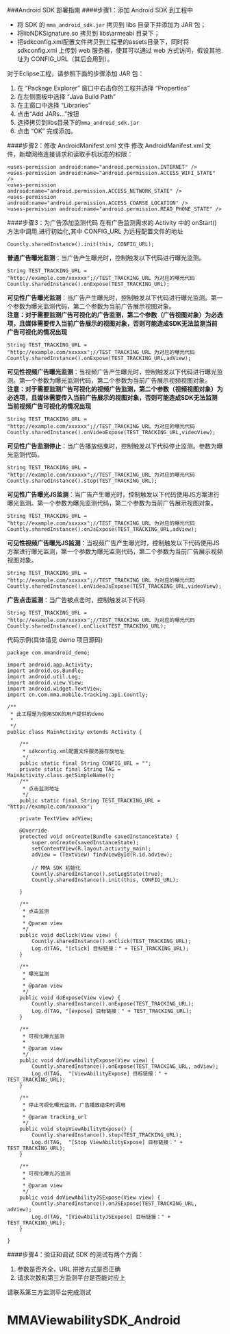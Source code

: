 
###Android SDK 部署指南
####步骤1：添加  Android SDK 到工程中

* 将  SDK 的 `mma_android_sdk.jar` 拷贝到 libs 目录下并添加为 JAR 包；
* 将libNDKSignature.so 拷贝到 libs\armeabi 目录下；
* 把sdkconfig.xml配置文件拷贝到工程里的assets目录下，同时将 sdkconfig.xml 上传到 web 服务器，使其可以通过 web 方式访问，假设其地址为 CONFIG_URL（其后会用到）。


对于Eclipse工程，请参照下面的步骤添加 JAR 包：

1. 在 “Package Explorer” 窗口中右击你的工程并选择 “Properties”
2. 在左侧面板中选择 “Java Build Path”
3. 在主窗口中选择 “Libraries”
4. 点击“Add JARs…”按钮
5. 选择拷贝到libs目录下的`mma_android_sdk.jar`
6. 点击 “OK” 完成添加。

####步骤2：修改 AndroidManifest.xml 文件
修改 AndroidManifest.xml 文件，新增网络连接请求和读取手机状态的权限：

```
<uses-permission android:name="android.permission.INTERNET" /> 
<uses-permission android:name="android.permission.ACCESS_WIFI_STATE" /> 
<uses-permission android:name="android.permission.ACCESS_NETWORK_STATE" /> 
<uses-permission android:name="android.permission.ACCESS_COARSE_LOCATION" /> 
<uses-permission android:name="android.permission.READ_PHONE_STATE" />

```

####步骤3：为广告添加监测代码
在有广告监测需求的 Activity 中的 onStart() 方法中调用,进行初始化,其中 CONFIG_URL 为远程配置文件的地址

```
Countly.sharedInstance().init(this, CONFIG_URL); 
```

**普通广告曝光监测**：当广告产生曝光时，控制触发以下代码进行曝光监测。

```
String TEST_TRACKING_URL = "http://example.com/xxxxxx";//TEST_TRACKING_URL 为对应的曝光代码  
Countly.sharedInstance().onExpose(TEST_TRACKING_URL);

```

**可见性广告曝光监测**：当广告产生曝光时，控制触发以下代码进行曝光监测。第一个参数为曝光监测代码，第二个参数为当前广告展示视图对象。  
**注意：对于需要监测广告可视化的广告监测，第二个参数（广告视图对象）为必选项，且媒体需要传入当前广告展示的视图对象，否则可能造成SDK无法监测当前广告可视化的情况出现**

```
String TEST_TRACKING_URL = "http://example.com/xxxxxx";//TEST_TRACKING_URL 为对应的曝光代码  
Countly.sharedInstance().onExpose(TEST_TRACKING_URL,adView);

```

**可见性视频广告曝光监测**：当视频广告产生曝光时，控制触发以下代码进行曝光监测。第一个参数为曝光监测代码，第二个参数为当前广告展示视频视图对象。  
**注意：对于需要监测广告可视化的视频广告监测，第二个参数（视频视图对象）为必选项，且媒体需要传入当前广告展示的视图对象，否则可能造成SDK无法监测当前视频广告可视化的情况出现**

```
String TEST_TRACKING_URL = "http://example.com/xxxxxx";//TEST_TRACKING_URL 为对应的曝光代码  
Countly.sharedInstance().onVideoExpose(TEST_TRACKING_URL,videoView);

```

**可见性广告监测停止**：当广告播放结束时，控制触发以下代码停止监测。参数为曝光监测代码。

```
String TEST_TRACKING_URL = "http://example.com/xxxxxx";//TEST_TRACKING_URL 为对应的曝光代码
Countly.sharedInstance().stop(TEST_TRACKING_URL);

```

**可见性广告曝光JS监测**：当广告产生曝光时，控制触发以下代码使用JS方案进行曝光监测。第一个参数为曝光监测代码，第二个参数为当前广告展示视图对象。  

```
String TEST_TRACKING_URL = "http://example.com/xxxxxx";//TEST_TRACKING_URL 为对应的曝光代码  
Countly.sharedInstance().onJsExpose(TEST_TRACKING_URL,adView);

```



**可见性视频广告曝光JS监测**：当视频广告产生曝光时，控制触发以下代码使用JS方案进行曝光监测，第一个参数为曝光监测代码，第二个参数为当前广告展示视频视图对象。

```
String TEST_TRACKING_URL = "http://example.com/xxxxxx";//TEST_TRACKING_URL 为对应的曝光代码
Countly.sharedInstance().onVideoJsExpose(TEST_TRACKING_URL,videoView); 

```



**广告点击监测**：当广告被点击时，控制触发以下代码

```
String TEST_TRACKING_URL = "http://example.com/xxxxxx";//TEST_TRACKING_URL 为对应的曝光代码
Countly.sharedInstance().onClick(TEST_TRACKING_URL); 

```

代码示例(具体请见 demo 项目源码)

```
package com.mmandroid_demo;

import android.app.Activity;
import android.os.Bundle;
import android.util.Log;
import android.view.View;
import android.widget.TextView;
import cn.com.mma.mobile.tracking.api.Countly;

/**
 * 此工程是为使用SDK的用户提供的demo
 * 
 */
public class MainActivity extends Activity {

	/**
	 * sdkconfig.xml配置文件服务器存放地址
	 */
	public static final String CONFIG_URL = "";
	private static final String TAG = MainActivity.class.getSimpleName();
	/**
	 * 点击监测地址
	 */
	public static final String TEST_TRACKING_URL = "http://example.com/xxxxxx";

	private TextView adView;

	@Override
	protected void onCreate(Bundle savedInstanceState) {
		super.onCreate(savedInstanceState);
		setContentView(R.layout.activity_main);
		adView = (TextView) findViewById(R.id.adview);

		// MMA SDK 初始化
		Countly.sharedInstance().setLogState(true);
		Countly.sharedInstance().init(this, CONFIG_URL);

	}

	/**
	 * 点击监测
	 * 
	 * @param view
	 */
	public void doClick(View view) {
		Countly.sharedInstance().onClick(TEST_TRACKING_URL);
		Log.d(TAG, "[click] 目标链接：" + TEST_TRACKING_URL);
	}

	/**
	 * 曝光监测
	 * 
	 * @param view
	 */
	public void doExpose(View view) {
		Countly.sharedInstance().onExpose(TEST_TRACKING_URL);
		Log.d(TAG, "[expose] 目标链接：" + TEST_TRACKING_URL);
	}

	/**
	 * 可视化曝光监测
	 * 
	 * @param view
	 */
	public void doViewAbilityExpose(View view) {
		Countly.sharedInstance().onExpose(TEST_TRACKING_URL, adView);
		Log.d(TAG,  "[ViewAbilityExpose] 目标链接：" + TEST_TRACKING_URL);
	}

	/**
	 * 停止可视化曝光监测，广告播放结束时调用
	 * 
	 * @param tracking_url
	 */
	public void stopViewAbilityExpose() {
		Countly.sharedInstance().stop(TEST_TRACKING_URL);
		Log.d(TAG,  "[Stop ViewAbilityExpose] 目标链接：" + TEST_TRACKING_URL);
	}

	/**
	 * 可视化曝光JS监测
	 * 
	 * @param view
	 */
	public void doViewAbilityJSExpose(View view) {
		Countly.sharedInstance().onJSExpose(TEST_TRACKING_URL, adView);
		Log.d(TAG, "[ViewAbilityJSExpose] 目标链接：" + TEST_TRACKING_URL);
	}

}
```
####步骤4：验证和调试
SDK 的测试有两个方面：
 
 1. 参数是否齐全，URL 拼接方式是否正确
 2. 请求次数和第三方监测平台是否能对应上

请联系第三方监测平台完成测试

# MMAViewabilitySDK_Android

